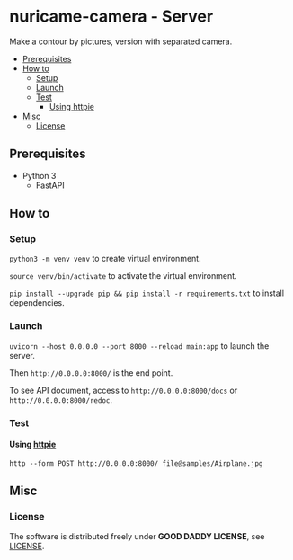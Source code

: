 # nuricame-camera - Server

Make a contour by pictures, version with separated camera.

- [Prerequisites](#prerequisites)
- [How to](#how-to)
  - [Setup](#setup)
  - [Launch](#launch)
  - [Test](#test)
    - [Using httpie](#using-httpie)
- [Misc](#misc)
  - [License](#license)

## Prerequisites

- Python 3
  - FastAPI

## How to

### Setup

`python3 -m venv venv` to create virtual environment.

`source venv/bin/activate` to activate the virtual environment.

`pip install --upgrade pip && pip install -r requirements.txt` to install dependencies.

### Launch

`uvicorn --host 0.0.0.0 --port 8000 --reload main:app` to launch the server.

Then `http://0.0.0.0:8000/` is the end point.

To see API document, access to `http://0.0.0.0:8000/docs` or `http://0.0.0.0:8000/redoc`.

### Test

#### Using [httpie](https://httpie.io)

`http --form POST http://0.0.0.0:8000/ file@samples/Airplane.jpg`

## Misc

### License

The software is distributed freely under **GOOD DADDY LICENSE**, see [LICENSE](LICENSE).

